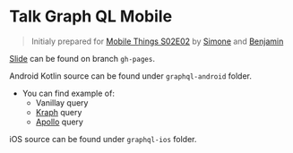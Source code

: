 # Talk Graph QL Mobile

> Initialy prepared for [Mobile Things S02E02](https://www.meetup.com/fr-FR/mobilethings/events/245312321/) by [Simone](https://github.com/viteinfinite) and [Benjamin](https://github.com/blacroix)

[Slide](https://blacroix.github.io/talk-graphql-mobile) can be found on branch `gh-pages`.

Android Kotlin source can be found under `graphql-android` folder.

- You can find example of:
  - Vanillay query
  - [Kraph](https://github.com/VerachadW/kraph) query
  - [Apollo](https://github.com/apollographql/apollo-android/) query

iOS source can be found under `graphql-ios` folder.
